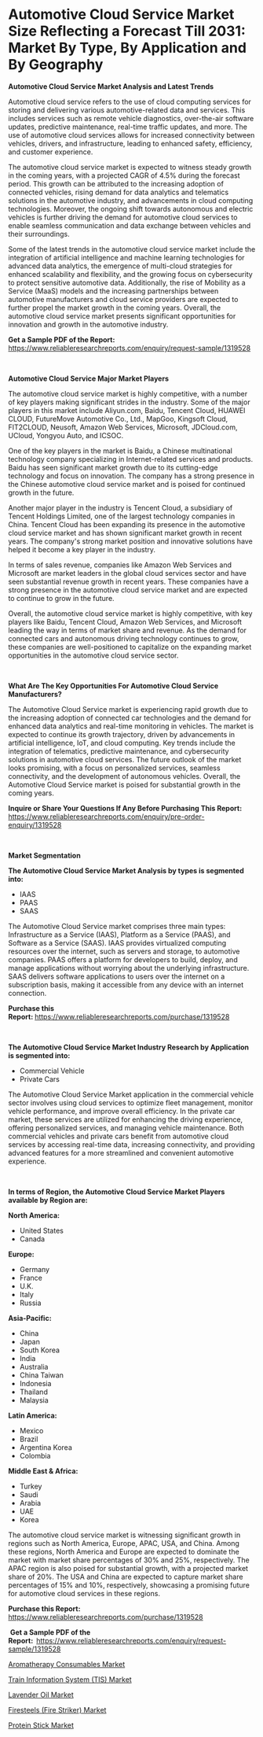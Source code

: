 <p><h1>Automotive Cloud Service Market Size Reflecting a Forecast Till 2031: Market By Type, By Application and By Geography</h1></p><p><strong>Automotive Cloud Service Market Analysis and Latest Trends</strong></p>
<p><p>Automotive cloud service refers to the use of cloud computing services for storing and delivering various automotive-related data and services. This includes services such as remote vehicle diagnostics, over-the-air software updates, predictive maintenance, real-time traffic updates, and more. The use of automotive cloud services allows for increased connectivity between vehicles, drivers, and infrastructure, leading to enhanced safety, efficiency, and customer experience.</p><p>The automotive cloud service market is expected to witness steady growth in the coming years, with a projected CAGR of 4.5% during the forecast period. This growth can be attributed to the increasing adoption of connected vehicles, rising demand for data analytics and telematics solutions in the automotive industry, and advancements in cloud computing technologies. Moreover, the ongoing shift towards autonomous and electric vehicles is further driving the demand for automotive cloud services to enable seamless communication and data exchange between vehicles and their surroundings.</p><p>Some of the latest trends in the automotive cloud service market include the integration of artificial intelligence and machine learning technologies for advanced data analytics, the emergence of multi-cloud strategies for enhanced scalability and flexibility, and the growing focus on cybersecurity to protect sensitive automotive data. Additionally, the rise of Mobility as a Service (MaaS) models and the increasing partnerships between automotive manufacturers and cloud service providers are expected to further propel the market growth in the coming years. Overall, the automotive cloud service market presents significant opportunities for innovation and growth in the automotive industry.</p></p>
<p><strong>Get a Sample PDF of the Report:&nbsp;</strong> <a href="https://www.reliableresearchreports.com/enquiry/request-sample/1319528">https://www.reliableresearchreports.com/enquiry/request-sample/1319528</a></p>
<p>&nbsp;</p>
<p><strong>Automotive Cloud Service Major Market Players</strong></p>
<p><p>The automotive cloud service market is highly competitive, with a number of key players making significant strides in the industry. Some of the major players in this market include Aliyun.com, Baidu, Tencent Cloud, HUAWEI CLOUD, FutureMove Automotive Co., Ltd., MapGoo, Kingsoft Cloud, FIT2CLOUD, Neusoft, Amazon Web Services, Microsoft, JDCloud.com, UCloud, Yongyou Auto, and ICSOC.</p><p>One of the key players in the market is Baidu, a Chinese multinational technology company specializing in Internet-related services and products. Baidu has seen significant market growth due to its cutting-edge technology and focus on innovation. The company has a strong presence in the Chinese automotive cloud service market and is poised for continued growth in the future.</p><p>Another major player in the industry is Tencent Cloud, a subsidiary of Tencent Holdings Limited, one of the largest technology companies in China. Tencent Cloud has been expanding its presence in the automotive cloud service market and has shown significant market growth in recent years. The company's strong market position and innovative solutions have helped it become a key player in the industry.</p><p>In terms of sales revenue, companies like Amazon Web Services and Microsoft are market leaders in the global cloud services sector and have seen substantial revenue growth in recent years. These companies have a strong presence in the automotive cloud service market and are expected to continue to grow in the future.</p><p>Overall, the automotive cloud service market is highly competitive, with key players like Baidu, Tencent Cloud, Amazon Web Services, and Microsoft leading the way in terms of market share and revenue. As the demand for connected cars and autonomous driving technology continues to grow, these companies are well-positioned to capitalize on the expanding market opportunities in the automotive cloud service sector.</p></p>
<p>&nbsp;</p>
<p><strong>What Are The Key Opportunities For Automotive Cloud Service Manufacturers?</strong></p>
<p><p>The Automotive Cloud Service market is experiencing rapid growth due to the increasing adoption of connected car technologies and the demand for enhanced data analytics and real-time monitoring in vehicles. The market is expected to continue its growth trajectory, driven by advancements in artificial intelligence, IoT, and cloud computing. Key trends include the integration of telematics, predictive maintenance, and cybersecurity solutions in automotive cloud services. The future outlook of the market looks promising, with a focus on personalized services, seamless connectivity, and the development of autonomous vehicles. Overall, the Automotive Cloud Service market is poised for substantial growth in the coming years.</p></p>
<p><strong>Inquire or Share Your Questions If Any Before Purchasing This Report:</strong> <a href="https://www.reliableresearchreports.com/enquiry/pre-order-enquiry/1319528">https://www.reliableresearchreports.com/enquiry/pre-order-enquiry/1319528</a></p>
<p>&nbsp;</p>
<p><strong>Market Segmentation</strong></p>
<p><strong>The Automotive Cloud Service Market Analysis by types is segmented into:</strong></p>
<p><ul><li>IAAS</li><li>PAAS</li><li>SAAS</li></ul></p>
<p><p>The Automotive Cloud Service market comprises three main types: Infrastructure as a Service (IAAS), Platform as a Service (PAAS), and Software as a Service (SAAS). IAAS provides virtualized computing resources over the internet, such as servers and storage, to automotive companies. PAAS offers a platform for developers to build, deploy, and manage applications without worrying about the underlying infrastructure. SAAS delivers software applications to users over the internet on a subscription basis, making it accessible from any device with an internet connection.</p></p>
<p><strong>Purchase this Report:&nbsp;</strong><a href="https://www.reliableresearchreports.com/purchase/1319528">https://www.reliableresearchreports.com/purchase/1319528</a></p>
<p>&nbsp;</p>
<p><strong>The Automotive Cloud Service Market Industry Research by Application is segmented into:</strong></p>
<p><ul><li>Commercial Vehicle</li><li>Private Cars</li></ul></p>
<p><p>The Automotive Cloud Service Market application in the commercial vehicle sector involves using cloud services to optimize fleet management, monitor vehicle performance, and improve overall efficiency. In the private car market, these services are utilized for enhancing the driving experience, offering personalized services, and managing vehicle maintenance. Both commercial vehicles and private cars benefit from automotive cloud services by accessing real-time data, increasing connectivity, and providing advanced features for a more streamlined and convenient automotive experience.</p></p>
<p>&nbsp;</p>
<p><strong>In terms of Region, the Automotive Cloud Service Market Players available by Region are:</strong></p>
<p>
    <p> <strong> North America: </strong>
        <ul>
            <li>United States</li>
            <li>Canada</li>
        </ul>
        </p> 
    <p> <strong> Europe: </strong>
        <ul>
            <li>Germany</li>
            <li>France</li>
            <li>U.K.</li>
            <li>Italy</li>
            <li>Russia</li>
        </ul>
        </p> 
    <p> <strong> Asia-Pacific: </strong>
        <ul>
            <li>China</li>
            <li>Japan</li>
            <li>South Korea</li>
            <li>India</li>
            <li>Australia</li>
            <li>China Taiwan</li>
            <li>Indonesia</li>
            <li>Thailand</li>
            <li>Malaysia</li>
        </ul>
        </p> 
    <p> <strong> Latin America: </strong>
        <ul>
            <li>Mexico</li>
            <li>Brazil</li>
            <li>Argentina Korea</li>
            <li>Colombia</li>
        </ul>
        </p> 
    <p> <strong> Middle East & Africa: </strong>
        <ul>
            <li>Turkey</li>
            <li>Saudi</li>
            <li>Arabia</li>
            <li>UAE</li>
            <li>Korea</li>
        </ul>
    </p>
    </p>
<p><p>The automotive cloud service market is witnessing significant growth in regions such as North America, Europe, APAC, USA, and China. Among these regions, North America and Europe are expected to dominate the market with market share percentages of 30% and 25%, respectively. The APAC region is also poised for substantial growth, with a projected market share of 20%. The USA and China are expected to capture market share percentages of 15% and 10%, respectively, showcasing a promising future for automotive cloud services in these regions.</p></p>
<p><strong>Purchase this Report: </strong><a href="https://www.reliableresearchreports.com/purchase/1319528">https://www.reliableresearchreports.com/purchase/1319528</a></p>
<p>&nbsp;<strong>Get a Sample PDF of the Report:&nbsp;&nbsp;</strong><a href="https://www.reliableresearchreports.com/enquiry/request-sample/1319528">https://www.reliableresearchreports.com/enquiry/request-sample/1319528</a></p>
<p><strong></strong></p>
<p><p><a href="https://copper-carbon-84f.notion.site/Aromatherapy-Consumables-Market-Size-Growth-Outlook-from-2024-to-2031-projecting-at-Market-s-Trend-19b7bb97deae4b938d06f62ecce0867c">Aromatherapy Consumables Market</a></p><p><a href="https://view.publitas.com/reportprime-1/train-information-system-tis-market-insights-market-players-and-forecast-till-2031/">Train Information System (TIS) Market</a></p><p><a href="https://cedar-agate-3da.notion.site/Lavender-Oil-Market-Offers-Provide-Insightful-Data-for-the-Time-Period-from-2024-to-2031-and-also-Pr-94dd4cec52e8482f821f35172539a24b">Lavender Oil Market</a></p><p><a href="https://view.publitas.com/reportprime-1/firesteels-fire-striker-market-size-furnishes-valuable-information-encompassing-market-share-market-trends-and-projections-spanning-from-2024-to-2031/">Firesteels (Fire Striker) Market</a></p><p><a href="https://circular-yam-9b9.notion.site/Protein-Stick-Market-Size-Furnishes-Valuable-Information-Encompassing-Market-Share-Market-Trends-a-a9a93867af4d4051a2b9c5379346a146">Protein Stick Market</a></p></p>